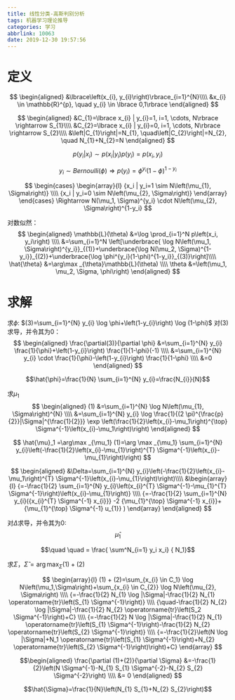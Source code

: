 ```yaml
---
title: 线性分类-高斯判别分析
tags: 机器学习理论推导
categories: 学习
abbrlink: 10063
date: 2019-12-30 19:57:56
---
```

# 定义
$$
\begin{aligned}
&\lbrace\left(x_{i}, y_{i}\right)\rbrace_{i=1}^{N}\\\\
&x_{i} \in \mathbb{R}^{p}, \quad y_{i} \in \lbrace 0,1\rbrace
\end{aligned}
$$

$$
\begin{aligned}
&C_{1}=\lbrace x_{i} | y_{i}=1, i=1, \cdots, N\rbrace \rightarrow S_{1}\\\\
&C_{2}=\lbrace x_{i} | y_{i}=0, i=1, \cdots, N\rbrace \rightarrow S_{2}\\\\
&\left|C_{1}\right|=N_{1}, \quad\left|C_{2}\right|=N_{2}, \quad N_{1}+N_{2}=N
\end{aligned}
$$

$$ p(y_i| x_i)\sim p(x_i|y_i) p(y_i) = p(x_i, y_i) $$


$$ y_i\sim Bernoulli(\phi)\Rightarrow p(y_i)=\phi^{y_i} (1-\phi)^{1-y_i}$$

$$
\begin{cases} \begin{array}{l}
{x_i | y_i=1 \sim N\left(\mu_{1}, \Sigma\right)} \\\\
{x_i | y_i=0 \sim N\left(\mu_{2}, \Sigma\right)}
\end{array} \end{cases}  \Rightarrow N(\mu_1, \Sigma)^{y_i} \cdot N\left(\mu_{2}, \Sigma\right)^{1-y_i}
$$

对数似然：
$$
\begin{aligned}
\mathbb{L}(\theta) &=\log \prod_{i=1}^N p\left(x_i, y_i\right) \\\\
&=\sum_{i=1}^N \left[\underbrace{ \log N\left(\mu_1, \Sigma\right)^{y_i}}_{(1)}+\underbrace{\log N(\mu_2, \Sigma)^{1-y_i}}_{(2)}+\underbrace{\log \phi^{y_i}(1-\phi)^{1-y_i}}_{(3)}\right]\\\\
\hat{\theta} &=\arg\max _{\theta}\mathbb{L}(\theta) \\\\
\theta &=\left(\mu_1, \mu_2, \Sigma, \phi\right)
\end{aligned}
$$

# 求解
求$\phi$: $(3)=\sum_{i=1}^{N} y_{i} \log \phi+\left(1-y_{i}\right) \log (1-\phi)$
对$(3)$求导，并令其为$0$：
$$
\begin{aligned}
\frac{\partial(3)}{\partial \phi} &=\sum_{i=1}^{N} y_{i} \frac{1}{\phi}+\left(1-y_{i}\right) \frac{1}{1-\phi}(-1) \\\\
&=\sum_{i=1}^{N} y_{i} \cdot \frac{1}{\phi}-\left(1-y_{i}\right) \frac{1}{1-\phi} \\\\
&=0
\end{aligned}
$$

$$\hat{\phi}=\frac{1}{N} \sum_{i=1}^{N} y_{i}=\frac{N_{i}}{N}$$

求$\mu_1$
$$
\begin{aligned}
(1) &=\sum_{i=1}^{N} \log N\left(\mu_{1}, \Sigma\right)^{N} \\\\
&=\sum_{i=1}^{N} y_{i} \log \frac{1}{(2 \pi)^{\frac{p}{2}}|\Sigma|^{\frac{1}{2}}} \exp \left(\frac{1}{2}\left(x_{i}-\mu_1\right)^{\top} \Sigma^{-1}\left(x_{i}-\mu_1\right)\right)
\end{aligned}
$$

$$
\hat{\mu}_1 =\arg\max _{\mu_1} (1)=\arg \max _{\mu_1} \sum_{i=1}^{N} y_{i}\left(-\frac{1}{2}\left(x_{i}-\mu_{1}\right)^{T} \Sigma^{-1}\left(x_{i}-\mu_{1}\right)\right)
$$

$$
\begin{aligned}
&\Delta=\sum_{i=1}^{N} y_{i}\left(-\frac{1}{2}\left(x_{i}-\mu_1\right)^{T} \Sigma^{-1}\left(x_{i}-\mu_{1}\right)\right)\\\\
&\begin{array}{l}
{=-\frac{1}{2} \sum_{i=1}^{N} y_{i}\left(x_{i}^{T} \Sigma^{-1}-\mu_{1}^{T} \Sigma^{-1}\right)\left(x_{i}-\mu_{1}\right)} \\\\
{=-\frac{1}{2} \sum_{i=1}^{N} y_{i}({x_{i}^{T} \Sigma^{-1} x_{i}}} -2 {\mu_{1}^{\top} \Sigma^{-1} x_{i}}+ {\mu_{1}^{\top} \Sigma^{-1} u_{1}} )
\end{array} 
\end{aligned}
$$

对$\Delta$求导，并令其为$0$:  
$$\hat{\mu}_1 $$

$$\quad \quad = \frac{ \sum^N_{i=1} y_i x_i} { N_1}$$

求$\Sigma$，$\hat{\Sigma}=\arg\max _{\Sigma} (1) + (2)$

$$
\begin{array}{l}
(1) + (2)=\sum_{x_{i} \in C_1} \log N\left(\mu_1,\Sigma\right)+\sum_{x_{i} \in C_{2}} \log N\left(\mu_{2}, \Sigma\right) \\\\
{=-\frac{1}{2} N_{1} \log |\Sigma|-\frac{1}{2} N_{1} \operatorname{tr}\left(S_{1} \Sigma^{-1}\right)} \\\\
{\quad-\frac{1}{2} N_{2} \log |\Sigma|-\frac{1}{2} N_{2} \operatorname{tr}\left(S_2 \Sigma^{-1}\right)+C} \\\\
{=-\frac{1}{2} N \log |\Sigma|-\frac{1}{2} N_{1} \operatorname{tr}\left(S_{1} \Sigma^{-1}\right)-\frac{1}{2} N_{2} \operatorname{tr}\left(S_{2} \Sigma^{-1}\right)} \\\\
{=-\frac{1}{2}\left(N \log |\Sigma|+N_1 \operatorname{tr}\left(S_{1} \Sigma^{-1}\right)+N_{2} \operatorname{tr}\left(S_{2} \Sigma^{-1}\right)\right)+C}
\end{array}
$$

$$\begin{aligned}
\frac{\partial (1)+(2)}{\partial \Sigma}
&=-\frac{1}{2}\left(N \Sigma^{-1}-N_{1} S_{1} \Sigma^{-2}-N_{2} S_{2} \Sigma^{-2}\right) \\\\
&= 0
\end{aligned}
$$

$$\hat{\Sigma}=\frac{1}{N}\left(N_{1} S_{1}+N_{2} S_{2}\right)$$


